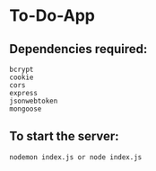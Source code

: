 # To-Do-App
## Dependencies required:
```
bcrypt
cookie
cors
express
jsonwebtoken
mongoose

```

## To start the server:
```
nodemon index.js or node index.js

```
